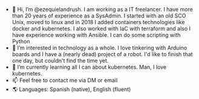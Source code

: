 - 👋 Hi, I’m @ezequielandrush. I am working as a IT freelancer.
  I have more than 20 years of experience as a SysAdmin. I started with an old SCO Unix, moved to linux and in 2018 I added containers technologies like docker and kubernetes.
  I also worked with IaC with terraform and also I have experience working with Ansible. I can do some scripting with Python
- 👀 I’m interested in technology as a whole. I love tinkering with Arduino boards and I have a (nearly dead) project of a robot. I'd like to finish that one day, but couldn't find the time yet.
- 🌱 I’m currently learning all I can about kubernetes. Man, I love kubernetes. 
- 📫 Feel free to contact me via DM or email
- :earth_americas: Languages: Spanish (native), English (fluent)

<!---
ezequielandrush/ezequielandrush is a ✨ special ✨ repository because its `README.md` (this file) appears on your GitHub profile.
You can click the Preview link to take a look at your changes.
--->
